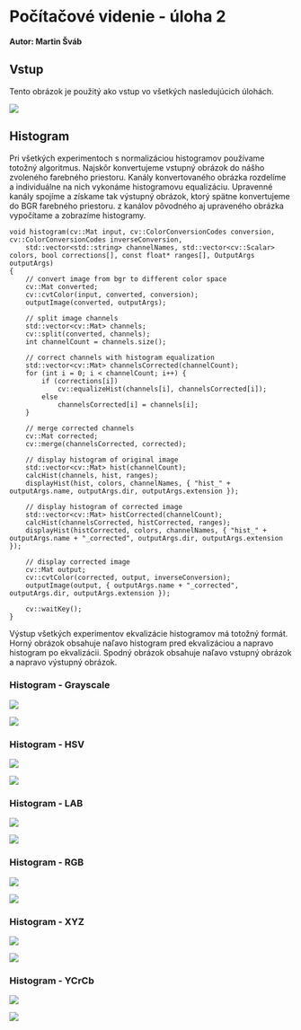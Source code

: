# Počítačové videnie - úloha 2

**Autor: Martin Šváb**

## Vstup

Tento obrázok je použitý ako vstup vo všetkých nasledujúcich úlohách. 

![](xsvab-pvid-zadanie2\output\input.jpg)

## Histogram

Pri všetkých experimentoch s normalizáciou histogramov používame totožný algoritmus. Najskôr konvertujeme vstupný obrázok do nášho zvoleného farebného priestoru. Kanály konvertovaného obrázka rozdelíme a individuálne na nich vykonáme histogramovu equalizáciu. Upravenné kanály spojíme a získame tak výstupný obrázok, ktorý spätne konvertujeme do BGR farebného priestoru. z kanálov pôvodného aj upraveného obrázka vypočítame a zobrazíme histogramy. 

	void histogram(cv::Mat input, cv::ColorConversionCodes conversion, cv::ColorConversionCodes inverseConversion,
		std::vector<std::string> channelNames, std::vector<cv::Scalar> colors, bool corrections[], const float* ranges[], OutputArgs outputArgs)
	{
		// convert image from bgr to different color space
		cv::Mat converted;
		cv::cvtColor(input, converted, conversion);
		outputImage(converted, outputArgs);
	
		// split image channels
		std::vector<cv::Mat> channels;
		cv::split(converted, channels);
		int channelCount = channels.size();
	
		// correct channels with histogram equalization
		std::vector<cv::Mat> channelsCorrected(channelCount);
		for (int i = 0; i < channelCount; i++) {
			if (corrections[i])
				cv::equalizeHist(channels[i], channelsCorrected[i]);
			else
				channelsCorrected[i] = channels[i];
		}
	
		// merge corrected channels
		cv::Mat corrected;
		cv::merge(channelsCorrected, corrected);
	
		// display histogram of original image
		std::vector<cv::Mat> hist(channelCount);
		calcHist(channels, hist, ranges);
		displayHist(hist, colors, channelNames, { "hist_" + outputArgs.name, outputArgs.dir, outputArgs.extension });
	
		// display histogram of corrected image
		std::vector<cv::Mat> histCorrected(channelCount);
		calcHist(channelsCorrected, histCorrected, ranges);
		displayHist(histCorrected, colors, channelNames, { "hist_" + outputArgs.name + "_corrected", outputArgs.dir, outputArgs.extension });
	
		// display corrected image
		cv::Mat output;
		cv::cvtColor(corrected, output, inverseConversion);
		outputImage(output, { outputArgs.name + "_corrected", outputArgs.dir, outputArgs.extension });
	
		cv::waitKey();
	}

Výstup všetkých experimentov ekvalizácie histogramov má totožný formát. Horný obrázok obsahuje naľavo histogram pred ekvalizáciou a napravo histogram po ekvalizácii. Spodný obrázok obsahuje naľavo vstupný obrázok a napravo výstupný obrázok.

### Histogram - Grayscale

![](xsvab-pvid-zadanie2\output\histogram\grayscale\histMerged.jpg)

![](xsvab-pvid-zadanie2\output\histogram\grayscale\imagesMerged.jpg)

### Histogram - HSV

![](xsvab-pvid-zadanie2\output\histogram\hsv\histMerged.jpg)

![](xsvab-pvid-zadanie2\output\histogram\hsv\imagesMerged.jpg)

### Histogram - LAB

![](xsvab-pvid-zadanie2\output\histogram\lab\histMerged.jpg)

![](xsvab-pvid-zadanie2\output\histogram\lab\imagesMerged.jpg)

### Histogram - RGB

![](xsvab-pvid-zadanie2\output\histogram\rgb\histMerged.jpg)

![](xsvab-pvid-zadanie2\output\histogram\rgb\imagesMerged.jpg)

### Histogram - XYZ

![](xsvab-pvid-zadanie2\output\histogram\xyz\histMerged.jpg)

![](xsvab-pvid-zadanie2\output\histogram\xyz\imagesMerged.jpg)

### Histogram - YCrCb

![](xsvab-pvid-zadanie2\output\histogram\ycc\histMerged.jpg)

![](xsvab-pvid-zadanie2\output\histogram\ycc\imagesMerged.jpg)
